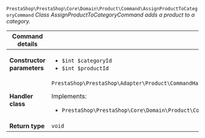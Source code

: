 `PrestaShop\PrestaShop\Core\Domain\Product\Command\AssignProductToCategoryCommand`
_Class AssignProductToCategoryCommand adds a product to a category._

| Command details            |    |
| -------------------------- | -- |
| **Constructor parameters** | <ul> <li>`$int $categoryId`</li>  <li>`$int $productId`</li> </ul> |
| **Handler class**          | `PrestaShop\PrestaShop\Adapter\Product\CommandHandler\AssignProductToCategoryHandler`  <p> Implements: </p> <ul>  <li>`PrestaShop\PrestaShop\Core\Domain\Product\CommandHandler\AssignProductToCategoryHandlerInterface`</li>  |
| **Return type** |  `void`  |
